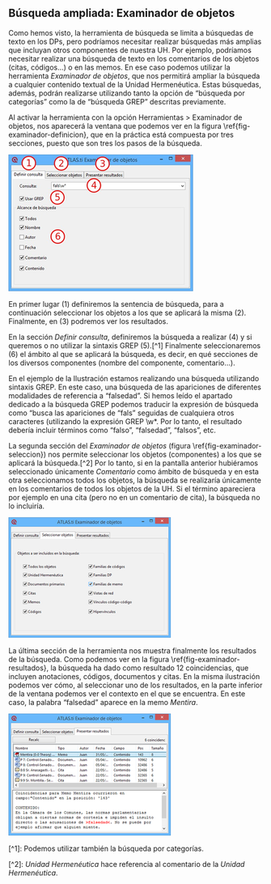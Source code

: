 ## Búsqueda ampliada: Examinador de objetos

Como hemos visto, la herramienta de búsqueda se limita a búsquedas de texto en los DPs, pero podríamos necesitar realizar búsquedas más amplias que incluyan otros componentes de nuestra UH. Por ejemplo, podríamos necesitar realizar una búsqueda de texto en los comentarios de los objetos \(citas, códigos...\) o en las memos. En ese caso podemos utilizar la herramienta _Examinador de objetos_, que nos permitirá ampliar la búsqueda a cualquier contenido textual de la Unidad Hermenéutica. Estas búsquedas, además, podrán realizarse utilizando tanto la opción de “búsqueda por categorías” como la de “búsqueda GREP” descritas previamente.

Al activar la herramienta con la opción Herramientas &gt; Examinador de objetos, nos aparecerá la ventana que podemos ver en la figura \ref{fig-examinador-definicion}, que en la práctica está compuesta por tres secciones, puesto que son tres los pasos de la búsqueda.

![Examinador de objetos: Definición de búsqueda\label{fig-examinador-definicion}](images/image-136.png)

En primer lugar \(1\) definiremos la sentencia de búsqueda, para a continuación seleccionar los objetos a los que se aplicará la misma \(2\). Finalmente, en \(3\) podremos ver los resultados.

En la sección _Definir consulta_, definiremos la búsqueda a realizar \(4\) y si queremos o no utilizar la sintaxis GREP \(5\).\[^1\] Finalmente seleccionaremos \(6\) el ámbito al que se aplicará la búsqueda, es decir, en qué secciones de los diversos componentes \(nombre del componente, comentario...\).

En el ejemplo de la Ilustración estamos realizando una búsqueda utilizando sintaxis GREP. En este caso, una búsqueda de las apariciones de diferentes modalidades de referencia a “falsedad”. Si hemos leído el apartado dedicado a la búsqueda GREP podemos traducir la expresión de búsqueda como “busca las apariciones de “fals” seguidas de cualquiera otros caracteres \(utilizando la expresión GREP \w\*. Por lo tanto, el resultado debería incluir términos como “falso”, “falsedad”, “falsos”, etc.

La segunda sección del _Examinador de objetos_ \(figura \ref{fig-examinador-seleccion}\) nos permite seleccionar los objetos \(componentes\) a los que se aplicará la búsqueda.\[^2\] Por lo tanto, si en la pantalla anterior hubiéramos seleccionado únicamente _Comentario_ como ámbito de búsqueda y en esta otra seleccionamos todos los objetos, la búsqueda se realizaría únicamente en los comentarios de todos los objetos de la UH. Si el término apareciera por ejemplo en una cita \(pero no en un comentario de cita\), la búsqueda no lo incluiría.

![Examinador de objetos: Selección de objetos\label{fig-examinador-seleccion}](images/image-137.png)

La última sección de la herramienta nos muestra finalmente los resultados de la búsqueda. Como podemos ver en la figura \ref{fig-examinador-resultados}, la búsqueda ha dado como resultado 12 coincidencias, que incluyen anotaciones, códigos, documentos y citas. En la misma ilustración podemos ver cómo, al seleccionar uno de los resultados, en la parte inferior de la ventana podemos ver el contexto en el que se encuentra. En este caso, la palabra “falsedad” aparece en la memo _Mentira_.

![Examinador de objetos: Resultados\label{fig-examinador-resultados}](images/image-138.png)

\[^1\]: Podemos utilizar también la búsqueda por categorías.

\[^2\]: _Unidad Hermenéutica_ hace referencia al comentario de la _Unidad Hermenéutica_.

